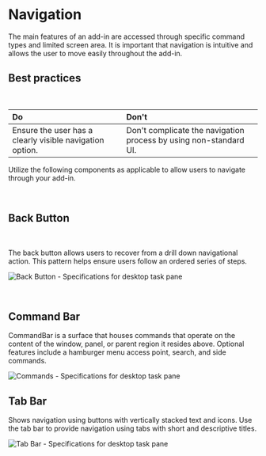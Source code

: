# Navigation
The main features of an add-in are accessed through specific command types and limited screen area. It is important that navigation is intuitive and allows the user to move easily throughout the add-in.

## Best practices

<br/>

|Do                                                       |Don't                                                            |
|:------------------------------------------------------- |:----------------------------------------------------------------|
|Ensure the user has a clearly visible navigation option. |Don't complicate the navigation process by using non-standard UI.|
Utilize the following components as applicable to allow users to navigate through your add-in.

<br/>

## Back Button

<br/>

The back button allows users to recover from a drill down navigational action. This pattern helps ensure users follow an ordered series of steps.  

![Back Button - Specifications for desktop task pane](screens/addin_screens/back_button@2x.png)

<br/>

## Command Bar

CommandBar is a surface that houses commands that operate on the content of the window, panel, or parent region it resides above. Optional features include a hamburger menu access point, search, and side commands.

![Commands - Specifications for desktop task pane](screens/addin_screens/command_bar@2x.png)

## Tab Bar

Shows navigation using buttons with vertically stacked text and icons. Use the tab bar to provide navigation using tabs with short and descriptive titles.

![Tab Bar - Specifications for desktop task pane](screens/addin_screens/tab_bar@2x.png)
